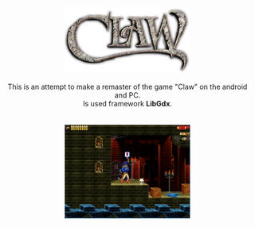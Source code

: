 

<div align="middle">
  <img src="https://github.com/Mammma/Claw-game/blob/master/android/assets/clawLogo.png?raw=true" alt="Claw" width="50%" >
  <br><br>
   This is an attempt to make a remaster of the game "Claw" on the android and PC.<br>
   Is used framework <b>LibGdx</b>. 
  <br><br><br>
  <img src="https://github.com/Mammma/Claw-game/blob/master/android/assets/%D0%91%D0%B5%D0%B7%D1%8B%D0%BC%D1%8F%D0%BD%D0%BD%D1%8B%D0%B9.png?raw=true" alt="screen" width="50%" >  
</div>
